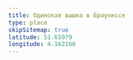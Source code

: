```yaml
---
title: Одинокая вышка в Брауниссе
type: place
skipSitemap: true
latitude: 51.65979
longitude: 4.162166
---
```

